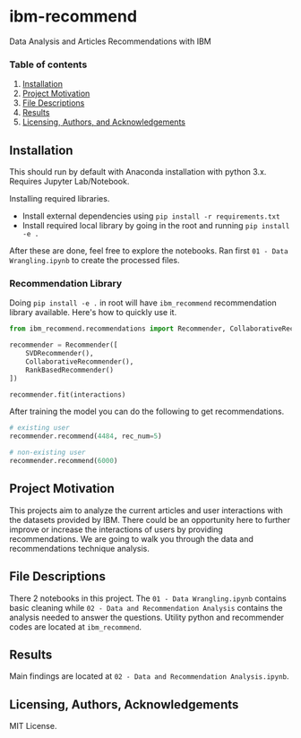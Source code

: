 # ibm-recommend
Data Analysis and Articles Recommendations with IBM

### Table of contents
1. [Installation](#installation)
2. [Project Motivation](#motivation)
3. [File Descriptions](#files)
4. [Results](#results)
5. [Licensing, Authors, and Acknowledgements](#licensing)

## Installation <a name="installation"></a>

This should run by default with Anaconda installation with python 3.x. Requires Jupyter Lab/Notebook. 

Installing required libraries.

* Install external dependencies using `pip install -r requirements.txt`
* Install required local library by going in the root and running `pip install -e .`

After these are done, feel free to explore the notebooks. Ran first `01 - Data Wrangling.ipynb` to create the processed files.

### Recommendation Library

Doing `pip install -e .` in root will have `ibm_recommend` recommendation library available. Here's how to quickly use it.

```python
from ibm_recommend.recommendations import Recommender, CollaborativeRecommender, RankBasedRecommender, SVDRecommender

recommender = Recommender([
    SVDRecommender(),
    CollaborativeRecommender(),
    RankBasedRecommender()
])

recommender.fit(interactions)
```

After training the model you can do the following to get recommendations.

```python
# existing user
recommender.recommend(4484, rec_num=5)

# non-existing user
recommender.recommend(6000)
```

## Project Motivation<a name="motivation"></a>

This projects aim to analyze the current articles and user interactions with the datasets provided by IBM. There could be an opportunity here to further improve or increase the interactions of users by providing recommendations. We are going to walk you through the data and recommendations technique analysis.


## File Descriptions <a name="files"></a>

There 2 notebooks in this project. The `01 - Data Wrangling.ipynb` contains basic cleaning while `02 - Data and Recommendation Analysis` contains the analysis needed to answer the questions. Utility python and recommender codes are located at `ibm_recommend`.


## Results<a name="results"></a>

Main findings are located at `02 - Data and Recommendation Analysis.ipynb`.

## Licensing, Authors, Acknowledgements<a name="licensing"></a>

MIT License.